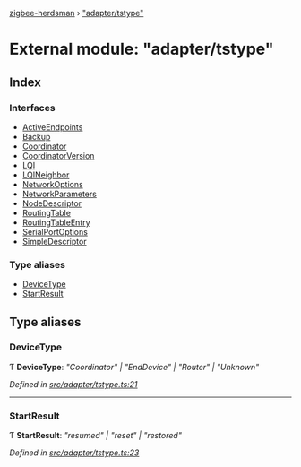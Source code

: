 [zigbee-herdsman](../README.md) › ["adapter/tstype"](_adapter_tstype_.md)

# External module: "adapter/tstype"

## Index

### Interfaces

* [ActiveEndpoints](../interfaces/_adapter_tstype_.activeendpoints.md)
* [Backup](../interfaces/_adapter_tstype_.backup.md)
* [Coordinator](../interfaces/_adapter_tstype_.coordinator.md)
* [CoordinatorVersion](../interfaces/_adapter_tstype_.coordinatorversion.md)
* [LQI](../interfaces/_adapter_tstype_.lqi.md)
* [LQINeighbor](../interfaces/_adapter_tstype_.lqineighbor.md)
* [NetworkOptions](../interfaces/_adapter_tstype_.networkoptions.md)
* [NetworkParameters](../interfaces/_adapter_tstype_.networkparameters.md)
* [NodeDescriptor](../interfaces/_adapter_tstype_.nodedescriptor.md)
* [RoutingTable](../interfaces/_adapter_tstype_.routingtable.md)
* [RoutingTableEntry](../interfaces/_adapter_tstype_.routingtableentry.md)
* [SerialPortOptions](../interfaces/_adapter_tstype_.serialportoptions.md)
* [SimpleDescriptor](../interfaces/_adapter_tstype_.simpledescriptor.md)

### Type aliases

* [DeviceType](_adapter_tstype_.md#devicetype)
* [StartResult](_adapter_tstype_.md#startresult)

## Type aliases

###  DeviceType

Ƭ **DeviceType**: *"Coordinator" | "EndDevice" | "Router" | "Unknown"*

*Defined in [src/adapter/tstype.ts:21](https://github.com/Koenkk/zigbee-herdsman/blob/293b172/src/adapter/tstype.ts#L21)*

___

###  StartResult

Ƭ **StartResult**: *"resumed" | "reset" | "restored"*

*Defined in [src/adapter/tstype.ts:23](https://github.com/Koenkk/zigbee-herdsman/blob/293b172/src/adapter/tstype.ts#L23)*
